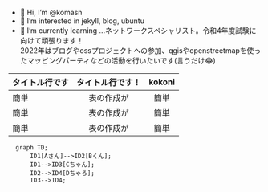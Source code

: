 - 👋 Hi, I’m @komasn
- 👀 I’m interested in jekyll, blog, ubuntu
- 🌱 I’m currently learning ...ネットワークスペシャリスト。令和4年度試験に向けて頑張ります！  
2022年はブログやossプロジェクトへの参加、qgisやopenstreetmapを使ったマッピングパーティなどの活動を行いたいです(言うだけ😂)

|タイトル行です|タイトル行です！|kokoni|
| :--- | :---: |:---:|
|簡単|表の作成が|簡単|
|簡単|表の作成が|簡単|
|簡単|表の作成が|簡単|

```mermaid
  graph TD;
      ID1[Aさん]-->ID2[Bくん];
      ID1-->ID3[Cちゃん];
      ID2-->ID4[Dちゃろ];
      ID3-->ID4;
```
